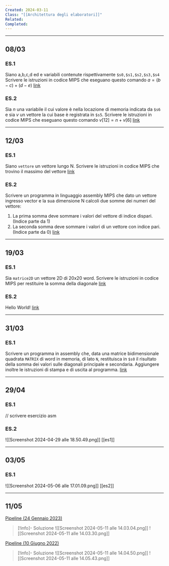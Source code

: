 ```yaml
---
Created: 2024-03-11
Class: "[[Architettura degli elaboratori]]"
Related: 
Completed:
---
```

---
## 08/03
### ES.1
Siano a,b,c,d ed e variabili contenute rispettivamente `$s0,$s1,$s2,$s3,$s4`
Scrivere le istruzioni in codice MIPS che eseguano questo comando $a=(b-c)+(d-e)$
[link](file:////Users/fla/Documents/uni/AE/mips1.asm)

### ES.2
Sia $n$ una variabile il cui valore è nella locazione di memoria indicata da `$s6` e sia $v$ un vettore la cui base è registrata in `$s5`. Scrivere le istruzioni in codice MIPS che eseguano questo comando $v[12] = n + v[6]$
[link](file:////Users/fla/Documents/uni/AE/mips2.asm)

---
## 12/03
### ES.1
Siano `vettore` un vettore lungo N. Scrivere le istruzioni in codice MIPS che trovino il massimo del vettore
[link](file:////Users/fla/Documents/uni/AE/mips3.asm)

### ES.2
Scrivere un programma in linguaggio assembly MIPS che dato un vettore ingresso vector e la sua dimensione N calcoli due somme dei numeri del vettore:
1. La prima somma deve sommare i valori del vettore di indice dispari. (Indice parte da 1)
2. La seconda somma deve sommare i valori di un vettore con indice pari. (Indice parte da 0)
[link](file:////Users/fla/Documents/uni/AE/mips4.asm)

---
## 19/03
### ES.1
Sia `matrice2D` un vettore 2D di 20x20 word. Scrivere le istruzioni in codice MIPS per restituire la somma della diagonale
[link](file:////Users/fla/Documents/uni/AE/mips6.asm)

### ES.2
Hello World!
[link](file:////Users/fla/Documents/uni/AE/mips7.asm)

---
## 31/03
### ES.1
Scrivere un programma in assembly che, data una matrice bidimensionale quadrata `MATRIX` di word in memoria, di lato `N`, restituisca in `$s0` il risultato della somma dei valori sulle diagonali principale e secondaria. Aggiungere inoltre le istruzioni di stampa e di uscita al programma.
[link](file:////Users/fla/Documents/uni/AE/mips8.asm)

---
## 29/04
### ES.1
// scrivere esercizio asm

### ES.2
![[Screenshot 2024-04-29 alle 18.50.49.png]]
[[es1]]

---
## 03/05
### ES.1
![[Screenshot 2024-05-06 alle 17.01.09.png]]
[[es2]]

---
## 11/05
[Pipeline (24 Gennaio 2023)](https://github.com/sapienzastudentsnetwork/architettura-degli-elaboratori/discussions/79)
>[!info]- Soluzione
>![[Screenshot 2024-05-11 alle 14.03.04.png]]
>![[Screenshot 2024-05-11 alle 14.03.30.png]]

[Pipeline (10 Giugno 2022)](https://github.com/sapienzastudentsnetwork/architettura-degli-elaboratori/discussions/77)
>[!info]- Soluzione
>![[Screenshot 2024-05-11 alle 14.04.50.png]]
>![[Screenshot 2024-05-11 alle 14.05.43.png]]

